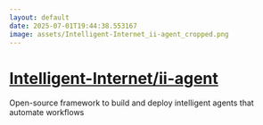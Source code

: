 ```yaml
---
layout: default
date: 2025-07-01T19:44:38.553167
image: assets/Intelligent-Internet_ii-agent_cropped.png
---
```


# [Intelligent-Internet/ii-agent](https://github.com/Intelligent-Internet/ii-agent)

Open-source framework to build and deploy intelligent agents that automate workflows
